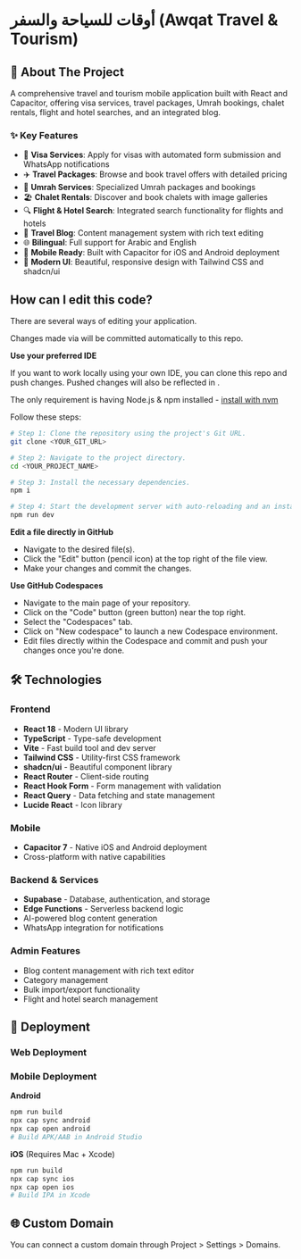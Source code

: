 # أوقات للسياحة والسفر (Awqat Travel & Tourism)

## 📱 About The Project

A comprehensive travel and tourism mobile application built with React and Capacitor, offering visa services, travel packages, Umrah bookings, chalet rentals, flight and hotel searches, and an integrated blog.

### ✨ Key Features

- 🛂 **Visa Services**: Apply for visas with automated form submission and WhatsApp notifications
- ✈️ **Travel Packages**: Browse and book travel offers with detailed pricing
- 🕋 **Umrah Services**: Specialized Umrah packages and bookings
- 🏖️ **Chalet Rentals**: Discover and book chalets with image galleries
- 🔍 **Flight & Hotel Search**: Integrated search functionality for flights and hotels
- 📝 **Travel Blog**: Content management system with rich text editing
- 🌐 **Bilingual**: Full support for Arabic and English
- 📱 **Mobile Ready**: Built with Capacitor for iOS and Android deployment
- 🎨 **Modern UI**: Beautiful, responsive design with Tailwind CSS and shadcn/ui


## How can I edit this code?

There are several ways of editing your application.



Changes made via  will be committed automatically to this repo.

**Use your preferred IDE**

If you want to work locally using your own IDE, you can clone this repo and push changes. Pushed changes will also be reflected in .

The only requirement is having Node.js & npm installed - [install with nvm](https://github.com/nvm-sh/nvm#installing-and-updating)

Follow these steps:

```sh
# Step 1: Clone the repository using the project's Git URL.
git clone <YOUR_GIT_URL>

# Step 2: Navigate to the project directory.
cd <YOUR_PROJECT_NAME>

# Step 3: Install the necessary dependencies.
npm i

# Step 4: Start the development server with auto-reloading and an instant preview.
npm run dev
```

**Edit a file directly in GitHub**

- Navigate to the desired file(s).
- Click the "Edit" button (pencil icon) at the top right of the file view.
- Make your changes and commit the changes.

**Use GitHub Codespaces**

- Navigate to the main page of your repository.
- Click on the "Code" button (green button) near the top right.
- Select the "Codespaces" tab.
- Click on "New codespace" to launch a new Codespace environment.
- Edit files directly within the Codespace and commit and push your changes once you're done.

## 🛠️ Technologies

### Frontend
- **React 18** - Modern UI library
- **TypeScript** - Type-safe development
- **Vite** - Fast build tool and dev server
- **Tailwind CSS** - Utility-first CSS framework
- **shadcn/ui** - Beautiful component library
- **React Router** - Client-side routing
- **React Hook Form** - Form management with validation
- **React Query** - Data fetching and state management
- **Lucide React** - Icon library

### Mobile
- **Capacitor 7** - Native iOS and Android deployment
- Cross-platform with native capabilities

### Backend & Services
- **Supabase** - Database, authentication, and storage
- **Edge Functions** - Serverless backend logic
- AI-powered blog content generation
- WhatsApp integration for notifications

### Admin Features
- Blog content management with rich text editor
- Category management
- Bulk import/export functionality
- Flight and hotel search management

## 🚀 Deployment

### Web Deployment

### Mobile Deployment

**Android**
```sh
npm run build
npx cap sync android
npx cap open android
# Build APK/AAB in Android Studio
```

**iOS** (Requires Mac + Xcode)
```sh
npm run build
npx cap sync ios
npx cap open ios
# Build IPA in Xcode
```

## 🌐 Custom Domain

You can connect a custom domain through Project > Settings > Domains.

